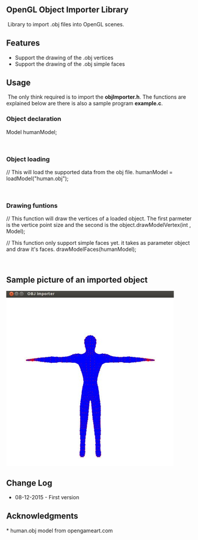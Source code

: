 ## OpenGL Object Importer Library​
​
Library to import .obj files into OpenGL scenes.​
​
​
## Features​
* Support the drawing of the .obj vertices​
* Support the drawing of the .obj simple faces​
​
​

## Usage​
​
The only think required is to import the __objImporter.h__. The functions are explained below are there is also a sample program __example.c__.​
​
### Object declaration​

Model humanModel;​

​
### Object loading​

// This will load the supported data from the obj file.​
humanModel = loadModel("human.obj");​

​
### Drawing funtions​

// This function will draw the vertices of a loaded object. The first parmeter is the vertice point size and the second is the object.​
drawModelVertex(int , Model);​

// This function only support simple faces yet. it takes as parameter object and draw it's faces.​
drawModelFaces(humanModel);​

​
​
## Sample picture of an imported object​
![Sample model](Misc/human.jpg)​
​
## Change Log​
* 08-12-2015 - First version​
​
​

## Acknowledgments​
​* human.obj model from opengameart.com​
